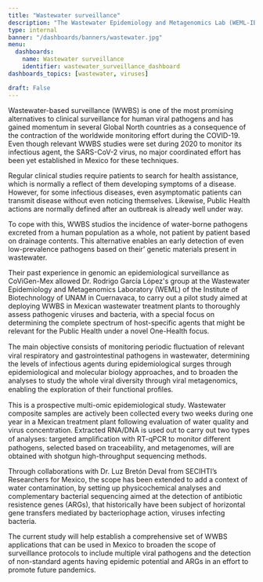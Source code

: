 ```yaml
---
title: "Wastewater surveillance"
description: "The Wastewater Epidemiology and Metagenomics Lab (WEML-IBT, UNAM) leads a pilot study to monitor viruses and bacteria in treatment plants. By analyzing wastewater through genomic and metagenomic approaches, this strategy enables early pathogen detection—even in asymptomatic cases—and expands epidemiological surveillance under a One Health framework, including respiratory and gastrointestinal viruses as well as antimicrobial resistance genes."
type: internal
banner: "/dashboards/banners/wastewater.jpg"
menu:
  dashboards:
    name: Wastewater surveillance
    identifier: wastewater_surveillance_dashboard
dashboards_topics: [wastewater, viruses]

draft: False
---
```

<style>
  .custom-border {
    border: 2px solid #295986;
  }

  .btn-custom {
    background-color: #295986;
    color: white;
    border: none;
    transition: background-color 0.3s ease;
  }

  .btn-custom:hover {
    background-color: #37ae94;
    color: white;
  }

  .text-custom {
    color: #295986;
  }
</style>



<div class="container mt-4">

Wastewater-based surveillance (WWBS) is one of the most promising alternatives to clinical surveillance for human viral pathogens and has gained momentum in several Global North countries as a consequence of the contraction of the worldwide monitoring effort during the COVID-19. Even though relevant WWBS studies were set during 2020 to monitor its infectious agent, the SARS-CoV-2 virus, no major coordinated effort has been yet established in Mexico for these techniques.

Regular clinical studies require patients to search for health assistance, which is normally a reflect of them developing symptoms of a disease. However, for some infectious diseases, even asymptomatic patients can transmit disease without even noticing themselves. Likewise, Public Health actions are normally defined after an outbreak is already well under way.

To cope with this, WWBS studios the incidence of water-borne pathogens excreted from a human population as a whole, not patient by patient based on drainage contents. This alternative enables an early detection of even low-prevalence pathogens based on their’ genetic materials present in wastewater.

Their past experience in genomic an epidemiological surveillance as CoViGen-Mex allowed Dr. Rodrigo García López's group at the Wastewater Epidemiology and Metagenomics Laboratory (WEML) of the Institute of Biotechnology of UNAM in Cuernavaca, to carry out a pilot study aimed at deploying WWBS in Mexican wastewater treatment plants to thoroughly assess pathogenic viruses and bacteria, with a special focus on determining the complete spectrum of host-specific agents that might be relevant for the Public Health under a novel One-Health focus.

The main objective consists of monitoring periodic ﬂuctuation of relevant viral respiratory and gastrointestinal pathogens in wastewater, determining the levels of infectious agents during epidemiological surges through epidemiological and molecular biology approaches, and to broaden the analyses to study the whole viral diversity through viral metagenomics, enabling the exploration of their functional proﬁles.

This is a prospective multi-omic epidemiological study. Wastewater composite samples are actively been collected every two weeks during one year in a Mexican treatment plant following evaluation of water quality and virus concentration. Extracted RNA/DNA is used out to carry out two types of analyses: targeted ampliﬁcation with RT-qPCR to monitor diﬀerent pathogens, selected based on traceability,  and metagenomes, will are obtained with shotgun high-throughput sequencing methods.

Through collaborations with Dr. Luz Bretón Deval from SECIHTI’s Researchers for Mexico, the scope has been extended to add a context of water contamination, by setting up physicochemical analyses and complementary bacterial sequencing aimed at the detection of antibiotic resistence genes (ARGs), that historically have been subject of horizontal gene transfers mediated by bacteriophage action, viruses infecting bacteria.

The current study will help establish a comprehensive set of WWBS applications that can be used in Mexico to broaden the scope of surveillance protocols to include multiple viral pathogens and the detection of non-standard agents having epidemic potential and ARGs in an effort to promote future pandemics.


</div>